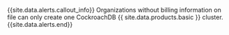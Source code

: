 {{site.data.alerts.callout_info}}
Organizations without billing information on file can only create one CockroachDB {{ site.data.products.basic }} cluster.
{{site.data.alerts.end}}